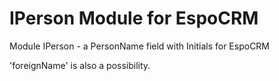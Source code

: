 # IPerson Module for EspoCRM
Module IPerson - a PersonName field with Initials for EspoCRM


'foreignName' is also a possibility.
